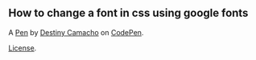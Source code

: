 How to change a font in css using google fonts
----------------------------------------------


A [Pen](http://codepen.io/dcam6040/pen/zNxxXW) by [Destiny Camacho](http://codepen.io/dcam6040) on [CodePen](http://codepen.io/).

[License](http://codepen.io/dcam6040/pen/zNxxXW/license).